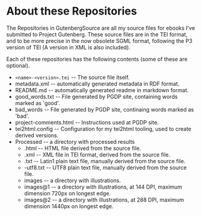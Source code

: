 # About these Repositories

The Repositories in GutenbergSource are all my source files for ebooks I've submitted to Project Gutenberg. These source
files are in the TEI format, and to be more precise in the now obsolete SGML format, following the P3 version of TEI (A version in XML is also included).

Each of these repositories has the following contents (some of these are optional).

* `<name>-<version>.tei` -- The source file itself.
* metadata.xml -- automatically generated metadata in RDF format.
* README.md -- automatically generated readme in markdown format.
* good_words.txt -- File generated by PGDP site, containing words marked as 'good'.
* bad_words -- File generated by PGDP site, continaing words marked as 'bad'.
* project<hex-number>-comments.html -- Instructions used at PGDP site.
* tei2html.config -- Configuration for my tei2html tooling, used to create derived versions.
* Processed -- a directory with processed results
  * <name>.html -- HTML file derived from the source file.
  * <name>.xml -- XML file in TEI format, derived from the source file.
  * <name>.txt -- Latin1 plain text file, manually derived from the source file.
  * <name>-utf8.txt -- UTF8 plain text file, manually derived from the source file.
  * images -- a directory with illustrations.
  * images@1 -- a directory with illustrations, at 144 DPI, maximum dimension 720px on longest edge.
  * images@2 -- a directory with illustrations, at 288 DPI, maximum dimension 1440px on longest edge.
